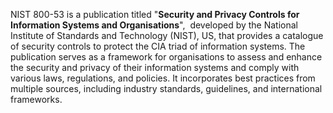 NIST 800-53 is a publication titled "**Security and Privacy Controls for Information Systems and Organisations**",  developed by the National Institute of Standards and Technology (NIST), US, that provides a catalogue of security controls to protect the CIA triad of information systems. The publication serves as a framework for organisations to assess and enhance the security and privacy of their information systems and comply with various laws, regulations, and policies. It incorporates best practices from multiple sources, including industry standards, guidelines, and international frameworks.
